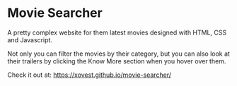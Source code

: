 # Movie Searcher
A pretty complex website for them latest movies designed with HTML, CSS and Javascript.

Not only you can filter the movies by their category, but you can also look at their trailers by clicking the Know More section when you hover over them.

Check it out at: https://xovest.github.io/movie-searcher/
